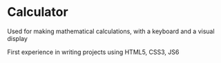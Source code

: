 # Calculator

Used for making mathematical calculations, with a keyboard and a visual display

First experience in writing projects using HTML5, CSS3, JS6
